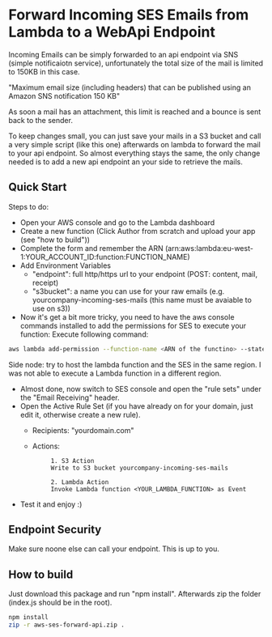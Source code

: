 
# Forward Incoming SES Emails from Lambda to a WebApi Endpoint

Incoming Emails can be simply forwarded to an api endpoint via SNS (simple notificaiotn service), unfortunately
the total size of the mail is limited to 150KB in this case.

"Maximum email size (including headers) that can be published using an Amazon SNS notification
 150 KB"

 As soon a mail has an attachment, this limit is reached and a bounce is sent back to the sender.

 To keep changes small, you can just save your mails in a S3 bucket and call a very simple script (like this one) afterwards on lambda
 to forward the mail to your api endpoint. So almost everything stays the same, the only change needed is to add a new api endpoint an
 your side to retrieve the mails.

## Quick Start
 Steps to do:
 - Open your AWS console and go to the Lambda dashboard
 - Create a new function (Click Author from scratch and upload your app (see "how to build"))
 - Complete the form and remember the ARN (arn:aws:lambda:eu-west-1:YOUR_ACCOUNT_ID:function:FUNCTION_NAME)
 - Add Environment Variables
    - "endpoint": full http/https url to your endpoint (POST: content, mail, receipt)
    - "s3bucket": a name you can use for your raw emails (e.g. yourcompany-incoming-ses-mails (this name must be avaiable to use on s3))
 - Now it's get a bit more tricky, you need to have the aws console commands installed to add the permissions for SES to execute your function:
 Execute following command:
 ```bash
 aws lambda add-permission --function-name <ARN of the functino> --statement-id=GiveSESPermissionToInvokeFunction --principal=ses.amazonaws.com --action=lambda:InvokeFunction --source-account=<YOUR_ACCOUNT_ID> --region "eu-west-1"
 ```
Side node: try to host the lambda function and the SES in the same region. I was not able to execute a Lambda function in a different region.
 - Almost done, now switch to SES console and open the "rule sets" under the "Email Receiving" header.
 - Open the Active Rule Set (if you have already on for your domain, just edit it, otherwise create a new rule).
    - Recipients: "yourdomain.com"
    - Actions:

               1. S3 Action
               Write to S3 bucket yourcompany-incoming-ses-mails

               2. Lambda Action
               Invoke Lambda function <YOUR_LAMBDA_FUNCTION> as Event

 - Test it and enjoy :)

## Endpoint Security
Make sure noone else can call your endpoint. This is up to you.

## How to build
Just download this package and run "npm install". Afterwards zip the folder (index.js should be in the root).
```bash
npm install
zip -r aws-ses-forward-api.zip .
```
